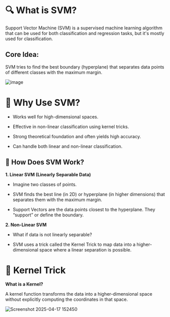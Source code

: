 # 🔍 What is SVM?

Support Vector Machine (SVM) is a supervised machine learning algorithm that can be used for both classification and regression tasks, but it's mostly used for classification.

## Core Idea:

SVM tries to find the best boundary (hyperplane) that separates data points of different classes with the maximum margin.

![image](https://github.com/user-attachments/assets/3aa16d90-75b5-4aee-9295-92bddc88a331)


# 🧠 Why Use SVM?

* Works well for high-dimensional spaces.

* Effective in non-linear classification using kernel tricks.

* Strong theoretical foundation and often yields high accuracy.

* Can handle both linear and non-linear classification.

## 📐 How Does SVM Work?

**1. Linear SVM (Linearly Separable Data)**
   
* Imagine two classes of points.

* SVM finds the best line (in 2D) or hyperplane (in higher dimensions) that separates them with the maximum margin.

* Support Vectors are the data points closest to the hyperplane. They “support” or define the boundary.


**2. Non-Linear SVM**
   
* What if data is not linearly separable?

* SVM uses a trick called the Kernel Trick to map data into a higher-dimensional space where a linear separation is possible.

# 🎯 Kernel Trick

**What is a Kernel?**

A kernel function transforms the data into a higher-dimensional space without explicitly computing the coordinates in that space.

![Screenshot 2025-04-17 152450](https://github.com/user-attachments/assets/60817563-5b03-473f-b10f-1c90ac0afbf7)

